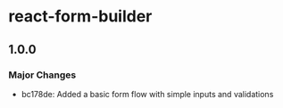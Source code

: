 # react-form-builder

## 1.0.0

### Major Changes

- bc178de: Added a basic form flow with simple inputs and validations
